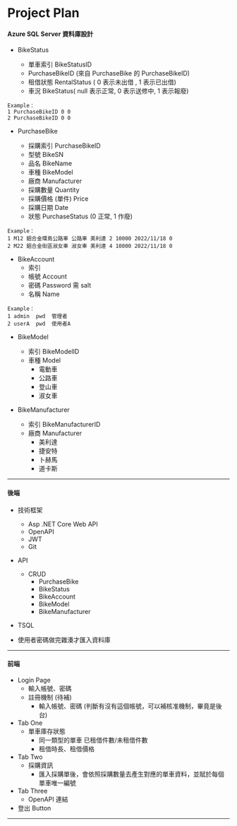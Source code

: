 # Project Plan

#### Azure SQL Server 資料庫設計

- BikeStatus

  - 單車索引 BikeStatusID
  - PurchaseBikeID (來自 PurchaseBike 的 PurchaseBikeID)
  - 租借狀態 RentalStatus ( 0 表示未出借 , 1 表示已出借)
  - 車況 BikeStatus( null 表示正常, 0 表示送修中, 1 表示報廢)

```
Example：
1 PurchaseBikeID 0 0
2 PurchaseBikeID 0 0
```

- PurchaseBike

  - 採購索引 PurchaseBikeID
  - 型號 BikeSN
  - 品名 BikeName
  - 車種 BikeModel
  - 廠商 Manufacturer
  - 採購數量 Quantity
  - 採購價格 (單件) Price
  - 採購日期 Date
  - 狀態 PurchaseStatus (0 正常, 1 作廢)

```
Example：
1 M12 鋁合金環島公路車 公路車 美利達 2 10000 2022/11/18 0
2 M22 鋁合金街區淑女車 淑女車 美利達 4 10000 2022/11/18 0
```

- BikeAccount
  - 索引
  - 帳號 Account
  - 密碼 Password 需 salt
  - 名稱 Name

```
Example：
1 admin  pwd  管理者
2 userA  pwd  使用者A

```

- BikeModel

  - 索引 BikeModelID
  - 車種 Model
    - 電動車
    - 公路車
    - 登山車
    - 淑女車

- BikeManufacturer
  - 索引 BikeManufacturerID
  - 廠商 Manufacturer
    - 美利達
    - 捷安特
    - 卜赫馬
    - 道卡斯

---

#### 後端

- 技術框架
  - Asp .NET Core Web API
  - OpenAPI
  - JWT
  - Git
- API

  - CRUD
    - PurchaseBike
    - BikeStatus
    - BikeAccount
    - BikeModel
    - BikeManufacturer

- TSQL
- 使用者密碼做完雜湊才匯入資料庫

---

#### 前端

- Login Page
  - 輸入帳號、密碼
  - 註冊機制 (待補)
    - 輸入帳號、密碼 (判斷有沒有這個帳號，可以補核准機制，畢竟是後台)
- Tab One
  - 單車庫存狀態
    - 同一類型的單車 已租借件數/未租借件數
    - 租借時長、租借價格
- Tab Two
  - 採購資訊
    - 匯入採購單後，會依照採購數量去產生對應的單車資料，並賦於每個單車唯一編號
- Tab Three
  - OpenAPI 連結
- 登出 Button

---
